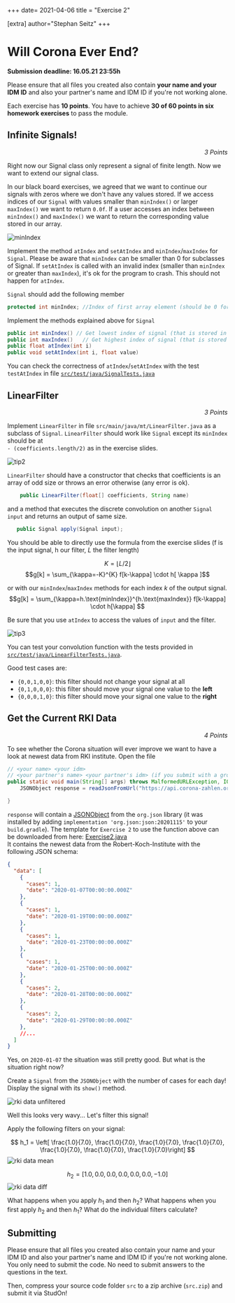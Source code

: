 +++
date= 2021-04-06
title = "Exercise 2"

[extra]
author="Stephan Seitz"
+++

# Will Corona Ever End?

**Submission deadline: 16.05.21 23:55h**

Please ensure that all files you created also contain **your name and your IDM ID**
and also your partner's name and IDM ID if you're not working alone.

Each exercise has **10 points**. You have to achieve **30 of 60 points in six homework exercises** to pass the module.

## Infinite Signals!

<P align="right"><i>3 Points</i>

Right now our Signal class only represent a signal of finite length.
Now we want to extend our signal class.

In our black board exercises, we agreed that we want to continue our signals with zeros where we don't have any values stored.
If we access indices of our `Signal` with values smaller than `minIndex()` or larger `maxIndex()` we want to return `0.0f`.
If a user accesses an index between `minIndex()` and `maxIndex()` we want to return the corresponding value stored in our array.

![minIndex](../signal-min-max.png)

Implement the method `atIndex` and `setAtIndex` and `minIndex`/`maxIndex` for `Signal`.
Please be aware that `minIndex` can be smaller than 0 for subclasses of Signal.
If `setAtIndex` is called with an invalid index (smaller than `minIndex` or greater than `maxIndex`), it's ok for the program to crash.
This should not happen for `atIndex`.

`Signal` should add the following member

```java
protected int minIndex; //Index of first array element (should be 0 for signals)
```

Implement the methods explained above for `Signal`	

```java
public int minIndex() // Get lowest index of signal (that is stored in buffer)
public int maxIndex()	// Get highest index of signal (that is stored in buffer)	
public float atIndex(int i)
public void setAtIndex(int i, float value)
```

You can check the correctness of `atIndex`/`setAtIndex` with the test `testAtIndex` in file [`src/test/java/SignalTests.java`](https://github.com/mt2-erlangen/exercises-ss2021/blob/main/src/test/java/mt/SignalTests.java)

## LinearFilter

<P align="right"><i>3 Points</i>

 Implement `LinearFilter` in file `src/main/java/mt/LinearFilter.java` as a subclass of `Signal`.
 `LinearFilter` should work like `Signal` except its `minIndex` should be at <br> 
 `- (coefficients.length/2)` as in the exercise slides.

 ![tip2](../tip2.png)

`LinearFilter` should have a constructor that checks that coefficients is an array of odd size or throws an error otherwise (any error is ok).
```java
    public LinearFilter(float[] coefficients, String name)
```
and a method that executes the discrete convolution on another `Signal input` and returns an output of same size.
 ```java
    public Signal apply(Signal input);
 ```

 You should be able to directly use the formula from the exercise slides (f is the input signal, h our filter, $L$ the filter length)

 $$K = \lfloor L/2 \rfloor$$
 $$g[k] = \sum_{\kappa=-K}^{K} f[k-\kappa] \cdot h[ \kappa ]$$

 or with our `minIndex`/`maxIndex` methods for each index $k$ of the output signal.
 $$g[k] = \sum_{\kappa=h.\text{minIndex}}^{h.\text{maxIndex}} f[k-\kappa] \cdot h[\kappa] $$

Be sure that you use `atIndex` to access the values of `input` and the filter.

 ![tip3](../tip3.png)

You can test your convolution function with the tests provided in [`src/test/java/LinearFilterTests.java`](https://github.com/mt2-erlangen/exercises-ss2021/blob/main/src/test/java/mt/LinearFilterTests.java).

Good test cases are:

- `{0,0,1,0,0}`: this filter should not change your signal at all
- `{0,1,0,0,0}`: this filter should move your signal one value to the **left**
- `{0,0,0,1,0}`: this filter should move your signal one value to the **right**


## Get the Current RKI Data

<P align="right"><i>4 Points</i>

To see whether the Corona situation will ever improve we want to have a look at newest data from RKI institute.
Open the file 

```java
// <your name> <your idm>
// <your partner's name> <your partner's idm> (if you submit with a group partner)
public static void main(String[] args) throws MalformedURLException, IOException {
    JSONObject response = readJsonFromUrl("https://api.corona-zahlen.org/germany/history/cases");

}
```

`response` will contain a [JSONObject](https://stleary.github.io/JSON-java/org/json/JSONObject.html) from the `org.json` library
(it was installed by adding `implementation 'org.json:json:20201115'` to your `build.gradle`). The template for `Exercise 2` to use the function above can be downloaded from here: [Exercise2.java](https://github.com/mt2-erlangen/exercises-ss2021/blob/main/src/main/java/exercises/Exercise02.java)<br>
It contains the newest data from the Robert-Koch-Institute with the following JSON schema:

```json
{
  "data": [
    {
      "cases": 1,
      "date": "2020-01-07T00:00:00.000Z"
    },
    {
      "cases": 1,
      "date": "2020-01-19T00:00:00.000Z"
    },
    {
      "cases": 1,
      "date": "2020-01-23T00:00:00.000Z"
    },
    {
      "cases": 1,
      "date": "2020-01-25T00:00:00.000Z"
    },
    {
      "cases": 2,
      "date": "2020-01-28T00:00:00.000Z"
    },
    {
      "cases": 2,
      "date": "2020-01-29T00:00:00.000Z"
    },
    //...
  ]
}
```

Yes, on `2020-01-07` the situation was still pretty good. But what is the situation right now?

Create a `Signal` from the `JSONObject` with the number of cases for each day! Display the signal with
its `show()` method.

![rki data unfiltered](../rki_data_raw.png)

Well this looks very wavy... Let's filter this signal!

Apply the following filters on your signal:

$$ h_1 = \left[ \frac{1.0}{7.0}, \frac{1.0}{7.0}, \frac{1.0}{7.0}, \frac{1.0}{7.0}, \frac{1.0}{7.0}, \frac{1.0}{7.0}, \frac{1.0}{7.0}\right] $$
![rki data mean](../rki_data_mean.png)

$$ h_2 = \left[ 1.0, 0.0, 0.0, 0.0, 0.0, 0.0, -1.0 \right]$$
![rki data diff](../rki_data_diff.png)

What happens when you apply $h_1$ and then $h_2$? What happens when you first apply $h_2$ and then $h_1$? 
What do the individual filters calculate?

## Submitting

Please ensure that all files you created also contain your name and your IDM ID and also your partner's name and IDM ID if you're not working alone.
You only need to submit the code. No need to submit answers to the questions in the text.

Then, compress your source code folder `src` to a zip archive (`src.zip`) and submit it via StudOn!
